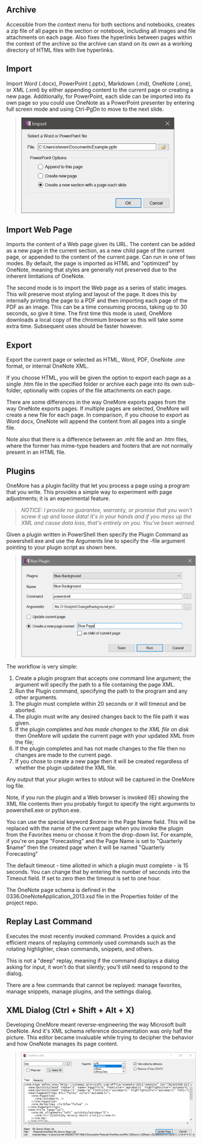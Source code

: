 ## Archive
Accessible from the context menu for both sections and notebooks, creates a zip file of all pages in the section or notebook, including all images and file attachments on each page. Also fixes the hyperlinks between pages within the context of the archive so the archive can stand on its own as a working directory of HTML files with live hyperlinks.

## Import
Import Word (.docx), PowerPoint (.pptx), Markdown (.md), OneNote (.one), or XML (.xml) by either appending content to the current page or creating a new page. Additionally, for PowerPoint, each slide can be imported into its own page so you could use OneNote as a PowerPoint presenter by entering full screen mode and using Ctrl-PgDn to move to the next slide.

> ![Import Dialog](images/Import.png)

## Import Web Page
Imports the content of a Web page given its URL. The content can be added as a new page in the current section, as a new child page of the current page, or appended to the content of the current page. Can run in one of two modes. By default, the page is imported as HTML and "optimized" by OneNote, meaning that styles are generally not preserved due to the inherent limitations of OneNote.

The second mode is to import the Web page as a series of static images. This will preserve most styling and layout of the page. It does this by internally printing the page to a PDF and then importing each page of the PDF as an image. This can be a time consuming process, taking up to 30 seconds, so give it time. The first time this mode is used, OneMore downloads a local copy of the chromium browser so this will take some extra time. Subsequent uses should be faster however.

## Export
Export the current page or selected as HTML, Word, PDF, OneNote .one format, or internal OneNote XML.

If you choose HTML, you will be given the option to export each page as a single .htm file in the specified folder or archive each page into its own sub-folder, optionally with copies of the file attachments on each page.

There are some differences in the way OneMore exports pages from the way OneNote exports pages. If multiple pages are selected, OneMore will create a new file for each page. In comparison, if you choose to export as Word docx, OneNote will append the content from all pages into a single file. 

Note also that there is a difference between an .mht file and an .htm files, where the former has mime-type headers and footers that are not normally present in an HTML file.
 
## Plugins
OneMore has a plugin facility that let you process a page using a program that you write.
This provides a simple way to experiment with page adjustments; it is an experimental
feature.

> _NOTICE: I provide no guarantee, warranty, or promise that you won't screw it up and loose data! It's in your
hands and if you mess up the XML and cause data loss, that's entirely on you. You've been warned._

Given a plugin written in PowerShell then specify the Plugin Command as powershell.exe and use the Arguments
line to specify the -file argument pointing to your plugin script as shown here.

> ![Plugin Dialog](images/PluginDialog.png)

The workflow is very simple: 

1. Create a plugin program that accepts one command line argument;
   the argument will specify the path to a file containing the page XML.
1. Run the Plugin command, specifying the path to the program and any other arguments.
1. The plugin must complete within 20 seconds or it will timeout and be aborted.
1. The plugin must write any desired changes back to the file path it was given.
1. If the plugin completes and _has made changes to the XML file on disk_ then OneMore
   will update the current page with your updated XML from the file;
1. If the plugin completes and has not made changes to the file then no changes are made
   to the current page.
1. If you chose to create a new page then it will be created regardless of whether the plugin updated the XML file.

Any output that your plugin writes to stdout will be captured in the OneMore log file.

Note, if you run the plugin and a Web browser is invoked (IE) showing the XML file contents then
you probably forgot to specify the right arguments to powershell.exe or python.exe.

You can use the special keyword _$name_ in the Page Name field. This will be replaced with
the name of the current page when you invoke the plugin from the Favorites menu or choose it
from the drop-down list. For example, if you're on page "Forecasting" and the Page Name is
set to "Quarterly $name" then the created page when it will be named "Quarterly Forecasting"

The default timeout - time allotted in which a plugin must complete - is 15 seconds. You
can change that by entering the number of seconds into the Timeout field. If set to zero
then the timeout is set to one hour.

The OneNote page schema is defined in the 0336.OneNoteApplication_2013.xsd file in the Properties folder of the project repo.

## Replay Last Command

Executes the most recently invoked command. Provides a quick and efficient means of replaying
commonly used commands such as the rotating highlighter, clean commands, snippets, and others.

This is not a "deep" replay, meaning if the command displays a dialog asking for input, it won't do
that silently; you'll still need to respond to the dialog.

There are a few commands that cannot be replayed: manage favorites, manage snippets, manage plugins,
and the settings dialog.

## XML Dialog (Ctrl + Shift + Alt + X)

Developing OneMore meant reverse-engineering the way Microsoft built OneNote. And it's XML
schema reference documentation was only half the picture. This editor became invaluable
while trying to decipher the behavior and how OneNote manages its page content.

> ![XML Dialog](images/XmlDialog.jpg)

